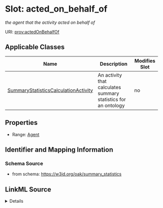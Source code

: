 

# Slot: acted_on_behalf_of


_the agent that the activity acted on behalf of_



URI: [prov:actedOnBehalfOf](http://www.w3.org/ns/prov#actedOnBehalfOf)



<!-- no inheritance hierarchy -->





## Applicable Classes

| Name | Description | Modifies Slot |
| --- | --- | --- |
| [SummaryStatisticsCalculationActivity](SummaryStatisticsCalculationActivity.md) | An activity that calculates summary statistics for an ontology |  no  |







## Properties

* Range: [Agent](Agent.md)





## Identifier and Mapping Information







### Schema Source


* from schema: https://w3id.org/oak/summary_statistics




## LinkML Source

<details>
```yaml
name: acted_on_behalf_of
description: the agent that the activity acted on behalf of
from_schema: https://w3id.org/oak/summary_statistics
rank: 1000
slot_uri: prov:actedOnBehalfOf
alias: acted_on_behalf_of
owner: SummaryStatisticsCalculationActivity
domain_of:
- SummaryStatisticsCalculationActivity
range: Agent

```
</details>